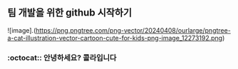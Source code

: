 ## 팀 개발을 위한 github 시작하기

![image].(https://png.pngtree.com/png-vector/20240408/ourlarge/pngtree-a-cat-illustration-vector-cartoon-cute-for-kids-png-image_12273192.png)

### :octocat:: 안녕하세요? 콜라입니다
